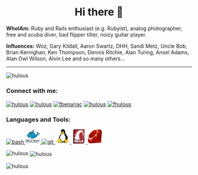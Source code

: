 <h1 align="center">Hi there 👋</h1>

<p align="left"><b>WhoIAm:</b> Ruby and Rails enthusiast (e.g. Rubyist), analog photographer, free and scuba diver, bad flipper tilter, noizy guitar player.</p>
<p align="left"><b>Influences:</b> Woz, Gary Kildall, Aaron Swartz, DHH, Sandi Metz, Uncle Bob, Brian Kernighan, Ken Thompson, Dennis Ritchie, Alan Turing, Ansel Adams, Alan Owl Wilson, Alvin Lee and so many others...</p>

<hr />

<p align="left"> <img src="https://komarev.com/ghpvc/?username=hulous&label=Profile%20views&color=0e75b6&style=flat" alt="hulous" /> </p>

<h3 align="left">Connect with me:</h3>
<p align="left">
<a href="https://dev.to/hulous" target="blank"><img align="center" src="https://raw.githubusercontent.com/rahuldkjain/github-profile-readme-generator/master/src/images/icons/Social/devto.svg" alt="hulous" height="30" width="40" /></a>
<a href="https://twitter.com/hulous" target="blank"><img align="center" src="https://raw.githubusercontent.com/rahuldkjain/github-profile-readme-generator/master/src/images/icons/Social/twitter.svg" alt="hulous" height="30" width="40" /></a>
<a href="https://linkedin.com/in/fbenariac" target="blank"><img align="center" src="https://raw.githubusercontent.com/rahuldkjain/github-profile-readme-generator/master/src/images/icons/Social/linked-in-alt.svg" alt="fbenariac" height="30" width="40" /></a>
<a href="https://medium.com/hulous" target="blank"><img align="center" src="https://raw.githubusercontent.com/rahuldkjain/github-profile-readme-generator/master/src/images/icons/Social/medium.svg" alt="hulous" height="30" width="40" /></a>
<a href="https://www.hackerrank.com/fhulous" target="blank"><img align="center" src="https://raw.githubusercontent.com/rahuldkjain/github-profile-readme-generator/master/src/images/icons/Social/hackerrank.svg" alt="fhulous" height="30" width="40" /></a>
</p>

<h3 align="left">Languages and Tools:</h3>
<p align="left"> <a href="https://www.gnu.org/software/bash/" target="_blank" rel="noreferrer"> <img src="https://www.vectorlogo.zone/logos/gnu_bash/gnu_bash-icon.svg" alt="bash" width="40" height="40"/> </a> <a href="https://www.docker.com/" target="_blank" rel="noreferrer"> <img src="https://raw.githubusercontent.com/devicons/devicon/master/icons/docker/docker-original-wordmark.svg" alt="docker" width="40" height="40"/> </a> <a href="https://git-scm.com/" target="_blank" rel="noreferrer"> <img src="https://www.vectorlogo.zone/logos/git-scm/git-scm-icon.svg" alt="git" width="40" height="40"/> </a> <a href="https://www.linux.org/" target="_blank" rel="noreferrer"> <img src="https://raw.githubusercontent.com/devicons/devicon/master/icons/linux/linux-original.svg" alt="linux" width="40" height="40"/> </a> <a href="https://rubyonrails.org" target="_blank" rel="noreferrer"> <img src="https://raw.githubusercontent.com/devicons/devicon/master/icons/rails/rails-original-wordmark.svg" alt="rails" width="40" height="40"/> </a> <a href="https://www.ruby-lang.org/en/" target="_blank" rel="noreferrer"> <img src="https://raw.githubusercontent.com/devicons/devicon/master/icons/ruby/ruby-original.svg" alt="ruby" width="40" height="40"/> </a> </p>

<p><img align="left" src="https://github-readme-stats.vercel.app/api/top-langs?username=hulous&show_icons=true&locale=en&layout=compact" alt="hulous" /></p>

<p>&nbsp;<img align="center" src="https://github-readme-stats.vercel.app/api?username=hulous&show_icons=true&locale=en" alt="hulous" /></p>

<p><img align="center" src="https://github-readme-streak-stats.herokuapp.com/?user=hulous&" alt="hulous" /></p>
